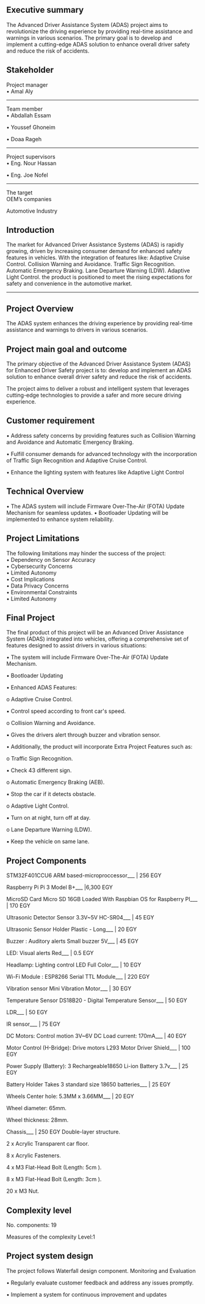 Executive summary 
-----------------------------------------------------------------------

The Advanced Driver Assistance System (ADAS) project aims to revolutionize the driving experience by providing real-time assistance and warnings in various scenarios. The primary goal is to develop
and implement a cutting-edge ADAS solution to enhance overall driver safety and reduce the risk of accidents. 

Stakeholder  
---------------------------------------------------------------------------------------------
Project manager  
• Amal Aly 
_________________________________________
Team member  
• Abdallah Essam 

• Youssef Ghoneim 

• Doaa Rageh 

________________________________________
Project supervisors  
• Eng. Nour Hassan 

• Eng. Joe Nofel
________________________________________

The target  
OEM’s companies  

Automotive Industry 

Introduction  
-----------------------------------------------------------------------

The market for Advanced Driver Assistance Systems (ADAS) is rapidly growing, driven by increasing consumer demand for enhanced safety features in vehicles. With the integration of features like:
Adaptive Cruise Control.
Collision Warning and Avoidance.
Traffic Sign Recognition.
Automatic Emergency Braking.
Lane Departure Warning (LDW).
Adaptive Light Control.
the product is positioned to meet the rising expectations for safety and convenience in the automotive market. 
___________________________________________

Project Overview 
--------------------------------------------------------------------
The ADAS system enhances the driving experience by providing real-time assistance and warnings to drivers in various scenarios.

Project main goal and outcome  
-----------------------------------------------------------------------

The primary objective of the Advanced Driver Assistance System (ADAS) for Enhanced Driver Safety project is to: develop and implement an ADAS solution to enhance overall driver safety and reduce the risk of accidents. 

The project aims to deliver a robust and intelligent system that leverages cutting-edge technologies to provide a safer and more secure driving experience. 

Customer requirement  
-----------------------------------------------------------------------

• Address safety concerns by providing features such as Collision Warning and Avoidance and Automatic Emergency Braking. 

• Fulfill consumer demands for advanced technology with the incorporation of Traffic Sign Recognition and Adaptive Cruise Control. 

• Enhance the lighting system with features like Adaptive Light Control 

Technical Overview 
-----------------------------------------------------------------------

• The ADAS system will include Firmware Over-The-Air (FOTA) Update Mechanism for 
seamless updates. 
• Bootloader Updating will be implemented to enhance system reliability. 

Project Limitations  
-----------------------------------------------------------------------

The following limitations may hinder the success of the project:  
• Dependency on Sensor Accuracy  
• Cybersecurity Concerns  
• Limited Autonomy  
• Cost Implications  
• Data Privacy Concerns  
• Environmental Constraints  
• Limited Autonomy 
 
Final Project  
-----------------------------------------------------------------------

The final product of this project will be an Advanced Driver Assistance System (ADAS) integrated into vehicles, offering a comprehensive set of features designed to assist drivers in various situations:

• The system will include Firmware Over-The-Air (FOTA) Update Mechanism.

• Bootloader Updating 

• Enhanced ADAS Features:

 o Adaptive Cruise Control.
 
 
  ▪ Control speed according to front car's speed. 
  
  o Collision Warning and Avoidance.
  
  
   ▪ Gives the drivers alert through buzzer and vibration sensor.  
   
• Additionally, the product will incorporate Extra Project Features such as:

 o Traffic Sign Recognition.
 
 
  ▪ Check 43 different sign.
  
 o Automatic Emergency Braking (AEB).
 
 
  ▪ Stop the car if it detects obstacle.
  
 o Adaptive Light Control.
 
 
  ▪ Turn on at night, turn off at day.
  
 o Lane Departure Warning (LDW).
 
 
  ▪ Keep the vehicle on same lane.  
  
Project Components
-----------------------------------------

STM32F401CCU6 ARM based-microproccessor___                              |  256 EGY 

Raspberry Pi Pi 3 Model B+___                                           |6,300 EGY

MicroSD Card Micro SD 16GB Loaded With Raspbian OS for Raspberry PI___  |  170 EGY

Ultrasonic Detector Sensor 3.3V~5V HC-SR04___                           |   45 EGY

Ultrasonic Sensor Holder Plastic - Long___                              |   20 EGY

Buzzer : Auditory alerts Small buzzer 5V___                             |   45 EGY

LED: Visual alerts Red___                                               |  0.5 EGY

Headlamp: Lighting control LED Full Color___                            |   10 EGY

Wi-Fi Module : ESP8266 Serial TTL Module___                             |  220 EGY

Vibration sensor Mini Vibration Motor___                                |   30 EGY

Temperature Sensor DS18B20 - Digital Temperature Sensor___              |   50 EGY

LDR___                                                                  |   50 EGY

IR sensor___                                                            |   75 EGY

DC Motors: Control motion 3V~6V DC  Load current: 170mA___              |   40 EGY

Motor Control (H-Bridge): Drive motors L293 Motor Driver Shield___      |  100 EGY

Power Supply (Battery): 3 Rechargeable18650 Li-ion Battery 3.7v___      |   25 EGY

Battery Holder Takes 3 standard size 18650 batteries___                 |   25 EGY

Wheels Center hole: 5.3MM x 3.66MM___                                   |   20 EGY

Wheel diameter: 65mm. 

Wheel thickness: 28mm.                                        

Chassis___                                                              |  250 EGY
Double-layer structure.  

2 x Acrylic Transparent car floor. 

8 x Acrylic Fasteners. 

4 x M3 Flat-Head Bolt (Length: 5cm ). 

8 x M3 Flat-Head Bolt (Length: 3cm ). 

20 x M3 Nut. 

Complexity level 
-----------------------------------------------------------------------
No. components: 19

Measures of the complexity Level:1 


Project system design  
-----------------------------------------------------------------------

The project follows Waterfall design component. 
Monitoring and Evaluation

• Regularly evaluate customer feedback and address any issues promptly.

• Implement a system for continuous improvement and updates

